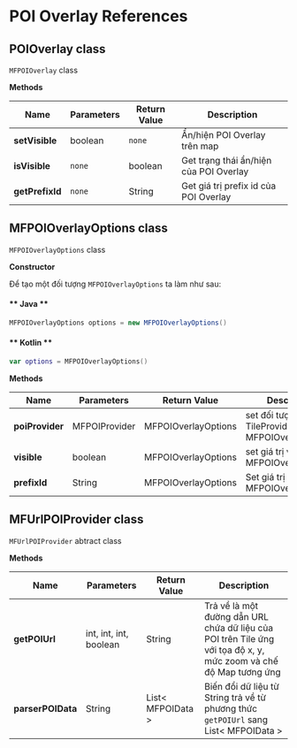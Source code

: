 # POI Overlay References

## POIOverlay class

`MFPOIOverlay` class

**Methods**

| Name           | Parameters                              | Return Value | Description                                                                            |
|----------------|-----------------------------------------|--------------|----------------------------------------------------------------------------------------|
| **setVisible** | boolean                                 | `none`       | Ẩn/hiện POI Overlay trên map                                                           |
| **isVisible**  | `none`                                  | boolean      | Get trạng thái ẩn/hiện của POI Overlay                                                 |
| **getPrefixId**| `none`                                  | String       | Get giá trị prefix id của POI Overlay                                                  |

## MFPOIOverlayOptions class

`MFPOIOverlayOptions` class

**Constructor**

Để tạo một đối tượng `MFPOIOverlayOptions` ta làm như sau:

<!-- tabs:start -->
#### ** Java **

```java
MFPOIOverlayOptions options = new MFPOIOverlayOptions()
```

#### ** Kotlin **

```kotlin
var options = MFPOIOverlayOptions()
```
<!-- tabs:end -->

**Methods**

| Name           | Parameters                              | Return Value | Description                                                                            |
|----------------|-----------------------------------------|--------------|----------------------------------------------------------------------------------------|
| **poiProvider**| MFPOIProvider                           | MFPOIOverlayOptions| set đối tượng TileProvider cho MFPOIOverlayOptions                               |
| **visible**    | boolean                                 | MFPOIOverlayOptions| set giá trị visible cho MFPOIOverlayOptions                                      |
| **prefixId**   | String                                  | MFPOIOverlayOptions| Set giá trị prefixId cho MFPOIOverlayOptions                                     |


## MFUrlPOIProvider class

`MFUrlPOIProvider` abtract class

**Methods**

| Name           | Parameters                              | Return Value | Description                                                                            |
|----------------|-----------------------------------------|--------------|----------------------------------------------------------------------------------------|
| **getPOIUrl** | int, int, int, boolean                   | String       | Trả về là một đường dẫn URL chứa dữ liệu của POI trên Tile ứng với tọa độ x, y, mức zoom và chế độ Map tương ứng|
| **parserPOIData**| String                                |List< MFPOIData >| Biến đổi dữ liệu từ String trả về từ phương thức `getPOIUrl` sang List< MFPOIData >     |

